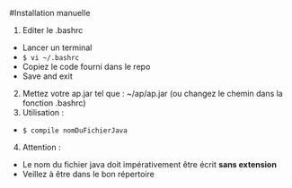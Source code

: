 #Installation manuelle  

1. Editer le .bashrc  
  * Lancer un terminal  
  * `$ vi ~/.bashrc`  
  * Copiez le code fourni dans le repo
  * Save and exit  
2. Mettez votre ap.jar tel que : ~/ap/ap.jar (ou changez le chemin dans la fonction .bashrc)  
3. Utilisation :  
  * `$ compile nomDuFichierJava`  

4. Attention :  
  * Le nom du fichier java doit impérativement être écrit **sans extension**  
  * Veillez à être dans le bon répertoire  